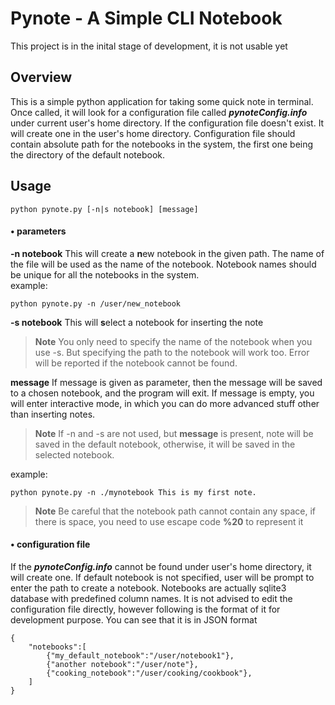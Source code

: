 #   Pynote - A Simple CLI Notebook
This project is in the inital stage of development, it is not usable yet  
##  Overview  
This is a simple python application for taking some quick note in terminal.
Once called, it will look for a configuration file called __*pynoteConfig.info*__ under
current user's home directory. If the configuration file doesn't exist. It will
create one in the user's home directory. Configuration file should contain
absolute path for the notebooks in the system, the first one being the directory
of the default notebook.  
## Usage  

    python pynote.py [-n|s notebook] [message]

#### • parameters  
__-n notebook__ This will create a **n**ew notebook in the given path. The name of the file will be used as the name of the notebook. Notebook names should be unique for all the notebooks in the system.  
example:

    python pynote.py -n /user/new_notebook

__-s notebook__ This will **s**elect a notebook for inserting the note  
> **Note** You only need to specify the name of the notebook when you use -s. But specifying the path to the notebook will work too. Error will be reported if the notebook cannot be found.  

__message__ If message is given as parameter, then the message will be saved to a chosen notebook, and the program will exit. If message is empty, you will enter interactive mode, in which you can do more advanced stuff other than inserting notes.    

> **Note** If -n and -s are not used, but __message__ is present, note will be saved in the default notebook, otherwise, it will be saved in the selected notebook.

example:  

    python pynote.py -n ./mynotebook This is my first note.

> **Note** Be careful that the notebook path cannot contain any space, if there is space, you need to use escape code **%20** to represent it

#### • configuration file
If the __*pynoteConfig.info*__ cannot be found under user's home directory, it will create one. If default notebook is not specified, user will be prompt to enter the path to create a notebook. Notebooks are actually sqlite3 database with predefined column names. It is not advised to edit the configuration file directly, however following is the format of it for development purpose. You can see that it is in JSON format  

    {
        "notebooks":[
            {"my_default_notebook":"/user/notebook1"},
            {"another notebook":"/user/note"},
            {"cooking_notebook":"/user/cooking/cookbook"},
        ]
    }
